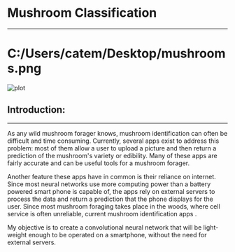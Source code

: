# Mushroom Classification
---
# C:/Users/catem/Desktop/mushrooms.png
![plot](./Users/catem/Desktop/mushrooms.png)

## Introduction:
---

As any wild mushroom forager knows, mushroom identification can often be difficult and time consuming. Currently, several apps exist to address this problem: most of them allow a user to upload a picture and then return a prediction of the mushroom's variety or edibility. Many of these apps are fairly accurate and can be useful tools for a mushroom forager.

Another feature these apps have in common is their reliance on internet. Since most neural networks use more computing power than a battery powered smart phone is capable of, the apps rely on external servers to process the data and return a prediction that the phone displays for the user. Since most mushroom foraging takes place in the woods, where cell service is often unreliable, current mushroom identification apps .

My objective is to create a convolutional neural network that will be light-weight enough to be operated on a smartphone, without the need for external servers.
